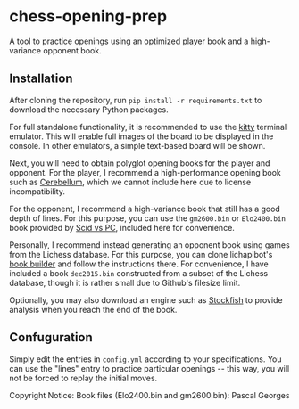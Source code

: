 # chess-opening-prep
A tool to practice openings using an optimized player book and a high-variance opponent book.

## Installation
After cloning the repository, run `pip install -r requirements.txt` to download the necessary Python packages.

For full standalone functionality, it is recommended to use the [kitty](https://sw.kovidgoyal.net/kitty/) terminal emulator. This will enable full images of the board to be displayed in the console. In other emulators, a simple text-based board will be shown.

Next, you will need to obtain polyglot opening books for the player and opponent. For the player, I recommend a high-performance opening book such as [Cerebellum](https://www.zipproth.de/Brainfish/download/), which we cannot include here due to license incompatibility.

For the opponent, I recommend a high-variance book that still has a good depth of lines. For this purpose, you can use the `gm2600.bin` or `Elo2400.bin` book provided by [Scid vs PC](http://scidvspc.sourceforge.net/), included here for convenience.

Personally, I recommend instead generating an opponent book using games from the Lichess database. For this purpose, you can clone lichapibot's [book builder](https://github.com/lichapibot/lichess-bot) and follow the instructions there. For convenience, I have included a book `dec2015.bin` constructed from a subset of the Lichess database, though it is rather small due to Github's filesize limit.

Optionally, you may also download an engine such as [Stockfish](https://stockfishchess.org/) to provide analysis when you reach the end of the book.

## Confuguration
Simply edit the entries in `config.yml` according to your specifications. You can use the "lines" entry to practice particular openings -- this way, you will not be forced to replay the initial moves.

Copyright Notice:
Book files (Elo2400.bin and gm2600.bin): Pascal Georges
